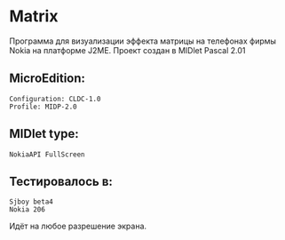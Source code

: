 # Matrix

Программа для визуализации эффекта матрицы на телефонах фирмы Nokia на платформе J2ME.
Проект создан в MIDlet Pascal 2.01

## MicroEdition:
    Configuration: CLDC-1.0
    Profile: MIDP-2.0

## MIDlet type:
    NokiaAPI FullScreen

## Тестировалось в:
    Sjboy beta4
    Nokia 206

Идёт на любое разрешение экрана.
